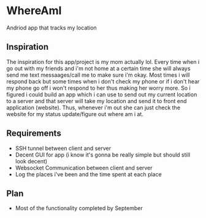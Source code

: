 # WhereAmI
Andriod app that tracks my location

## Inspiration
The inspiration for this app/project is my mom actually lol. Every time when i go out with my friends and i'm not home at a certain time she will always send me text messaages/call me to make sure i'm okay. Most times i will respond back but some times when i don't check my phone or if i don't hear my phone go off i won't respond to her thus making her worry more. So i figured i could build an app which i can use to send out my current location to a server and that server will take my location and send it to front end application (website). Thus, whenever i'm out she can just check the website for my status update/figure out where am i at. 

## Requirements
- SSH tunnel between client and server
- Decent GUI for app (i know it's gonna be really simple but should still look decent)
- Websocket Communication between client and server
- Log the places i've been and the time spent at each place

## Plan
- Most of the functionality completed by September
